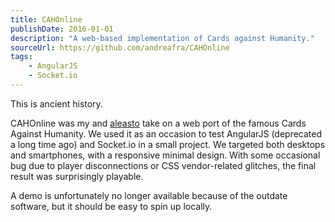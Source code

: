 ```yaml
---
title: CAHOnline
publishDate: 2016-01-01
description: "A web-based implementation of Cards against Humanity."
sourceUrl: https://github.com/andreafra/CAHOnline
tags:
    - AngularJS
    - Socket.io
---
```


This is ancient history.

CAHOnline was my and [aleasto](https://github.com/aleasto) take on a web port of the famous Cards Against Humanity. We used it as an occasion to test AngularJS (deprecated a long time ago) and Socket.io in a small project. We targeted both desktops and smartphones, with a responsive minimal design. With some occasional bug due to player disconnections or CSS vendor-related glitches, the final result was surprisingly playable.

A demo is unfortunately no longer available because of the outdate software, but it should be easy to spin up locally.
